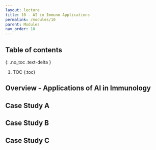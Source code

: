 ```yaml
---
layout: lecture
title: 10 - AI in Immuno Applications
permalink: /modules/10
parent: Modules
nav_order: 10
---
```


## Table of contents
{: .no_toc .text-delta }

1. TOC
{:toc}

## Overview - Applications of AI in Immunology

## Case Study A

## Case Study B

## Case Study C